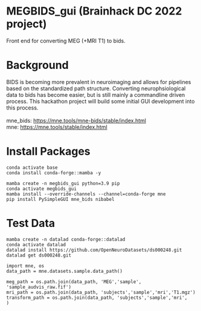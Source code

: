 # MEGBIDS_gui (Brainhack DC 2022 project)
Front end for converting MEG (+MRI T1) to bids.

# Background
BIDS is becoming more prevalent in neuroimaging and allows for pipelines based on the standardized path structure.  Converting neurophsiological data to bids has become easier, but is still mainly a commandline driven process.  This hackathon project will build some initial GUI development into this process. <br><br>
mne_bids: https://mne.tools/mne-bids/stable/index.html <br>
mne: https://mne.tools/stable/index.html <br>

# Install Packages
```
conda activate base
conda install conda-forge::mamba -y

mamba create -n megbids_gui python=3.9 pip
conda activate megbids_gui
mamba install --override-channels --channel=conda-forge mne
pip install PySimpleGUI mne_bids nibabel

```

# Test Data
```
mamba create -n datalad conda-forge::datalad
conda activate datalad
datalad install https://github.com/OpenNeuroDatasets/ds000248.git
datalad get ds000248.git
```

```
import mne, os
data_path = mne.datasets.sample.data_path()

meg_path = os.path.join(data_path, 'MEG','sample', 'sample_audvis_raw.fif')
mri_path = os.path.join(data_path, 'subjects','sample','mri','T1.mgz')
transform_path = os.path.join(data_path, 'subjects','sample','mri',        )
```